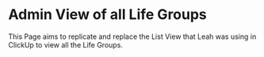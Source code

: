 # Admin View of all Life Groups
This Page aims to replicate and replace the List View that Leah was using in ClickUp to view all the Life Groups.